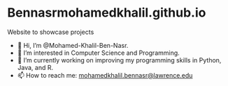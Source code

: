 # Bennasrmohamedkhalil.github.io
Website to showcase projects
- 👋 Hi, I’m @Mohamed-Khalil-Ben-Nasr.
- 👀 I’m interested in Computer Science and Programming.
- 🌱 I’m currently working on improving my programming skills in Python, Java, and R.
- 📫 How to reach me: mohamedkhalil.bennasr@lawrence.edu
